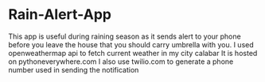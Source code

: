 # Rain-Alert-App
This app is useful during raining season as it sends alert to your phone before you leave the house that you should carry umbrella with you.
I used openweathermap api to fetch current weather in my city calabar
It is hosted on pythoneverywhere.com 
I also use twilio.com to generate a phone number used in sending the notification
